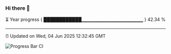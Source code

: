### Hi there 👋

⏳ Year progress { ████████████▁▁▁▁▁▁▁▁▁▁▁▁▁▁▁▁▁▁ } 42.34 %

---

⏰ Updated on Wed, 04 Jun 2025 12:32:45 GMT

![Progress Bar CI](https://github.com/liununu/liununu/workflows/Progress%20Bar%20CI/badge.svg)
